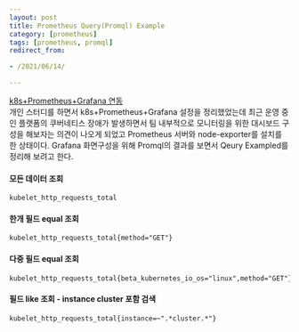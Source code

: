 ```yaml
---
layout: post 
title: Prometheus Query(Promql) Example
category: [prometheus]
tags: [prometheus, promql]
redirect_from:

- /2021/06/14/

---
```

[k8s+Prometheus+Grafana 연동](https://sisipapa.github.io/blog/2021/01/01/k8s-prometheus-grafana/)  
개인 스터디를 하면서 k8s+Prometheus+Grafana 설정을 정리했었는데 최근 운영 중인 플랫폼의 쿠버네티스 장애가 발생하면서 팀 내부적으로 모니터링을 위한 대시보드 구성을 해보자는 의견이 나오게 되었고 Prometheus 서버와 node-exporter를 설치를 한 상태이다. Grafana 화면구성을 위해 Promql의 결과를 보면서 Qeury Exampled를 정리해 보려고 한다.

#### 모든 데이터 조회
```shell
kubelet_http_requests_total
```  

#### 한개 필드 equal 조회
```shell
kubelet_http_requests_total{method="GET"}
```  

#### 다중 필드 equal 조회
```shell
kubelet_http_requests_total{beta_kubernetes_io_os="linux",method="GET"}
```  

#### 필드 like 조회  - instance cluster 포함 검색
```shell
kubelet_http_requests_total{instance=~".*cluster.*"}
```  








    
  



 

